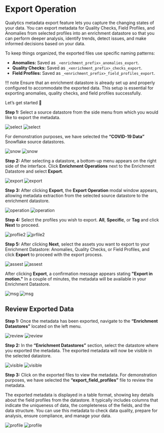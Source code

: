 # Export Operation

Qualytics metadata export feature lets you capture the changing states of your data. You can export metadata for Quality Checks, Field Profiles, and Anomalies from selected profiles into an enrichment datastore so that you can perform deeper analysis, identify trends, detect issues, and make informed decisions based on your data.

To keep things organized, the exported files use specific naming patterns:

* **Anomalies:** Saved as `_<enrichment_prefix>_anomalies_export`.  
* **Quality Checks:** Saved as `_<enrichment_prefix>_checks_export`.  
* **Field Profiles:** Saved as `_<enrichment_prefix>_field_profiles_export`.

!!! note 
    Ensure that an enrichment datastore is already set up and properly configured to accommodate the exported data. This setup is essential for exporting anomalies, quality checks, and field profiles successfully. 

Let’s get started 🚀

**Step 1:** Select a source datastore from the side menu from which you would like to export the metadata.

![select](../assets/container/export-operation/select-light.png#only-light)
![select](../assets/container/export-operation/select-dark.png#only-dark)

For demonstration purposes, we have selected the **“COVID-19 Data”** Snowflake source datastores.

![snow](../assets/container/export-operation/snow-light.png#only-light)
![snow](../assets/container/export-operation/snow-dark.png#only-dark)

**Step 2:** After selecting a datastore, a bottom-up menu appears on the right side of the interface. Click **Enrichment Operations** next to the Enrichment Datastore and select **Export**.

![export](../assets/container/export-operation/export-light.png#only-light)
![export](../assets/container/export-operation/export-dark.png#only-dark)

**Step 3:** After clicking **Export**, the **Export Operation** modal window appears, allowing metadata extraction from the selected source datastore to the enrichment datastore. 

![operation](../assets/container/export-operation/operation-light.png#only-light)
![operation](../assets/container/export-operation/operation-dark.png#only-dark)

**Step 4:** Select the profiles you wish to export. **All**, **Specific**, or **Tag** and click **Next** to proceed.

![proflie2](../assets/container/export-operation/profile2-light.png#only-light)
![prfile2](../assets/container/export-operation/profile2-dark.png#only-dark)

**Step 5:** After clicking **Next**, select the assets you want to export to your Enrichment Datastore: Anomalies, Quality Checks, or Field Profiles, and click **Export** to proceed with the export process.

![assest](../assets/container/export-operation/assest-light.png#only-light)
![assest](../assets/container/export-operation/assest-dark.png#only-dark)

After clicking **Export**, a confirmation message appears stating **"Export in motion."** In a couple of minutes, the metadata will be available in your Enrichment Datastore.

![msg](../assets/container/export-operation/msg-light.png#only-light)
![msg](../assets/container/export-operation/msg-dark.png#only-dark)

## Review Exported Data

**Step 1:** Once the metadata has been exported, navigate to the **“Enrichment Datastores”** located on the left menu.

![review](../assets/container/export-operation/review-light.png#only-light)
![review](../assets/container/export-operation/review-dark.png#only-dark)

**Step 2:** In the **“Enrichment Datastores”** section, select the datastore where you exported the metadata. The exported metadata will now be visible in the selected datastore.

![visible](../assets/container/export-operation/visible-light.png#only-light)
![visible](../assets/container/export-operation/visible-dark.png#only-dark)

**Step 3:** Click on the exported files to view the metadata. For demonstration purposes, we have selected the **“export_field_profiles”** file to review the metadata.

The exported metadata is displayed in a table format, showing key details about the field profiles from the datastore. It typically includes columns that indicate the uniqueness of data, the completeness of the fields, and the data structure. You can use this metadata to check data quality, prepare for analysis, ensure compliance, and manage your data.

![profile](../assets/container/export-operation/profile-light.png#only-light)
![profile](../assets/container/export-operation/profile-dark.png#only-dark)
                                                         